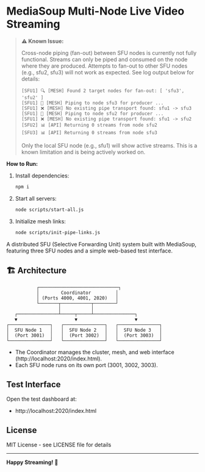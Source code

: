 # MediaSoup Multi-Node Live Video Streaming

> **⚠️ Known Issue:**
> 
> Cross-node piping (fan-out) between SFU nodes is currently not fully functional. Streams can only be piped and consumed on the node where they are produced. Attempts to fan-out to other SFU nodes (e.g., sfu2, sfu3) will not work as expected. See log output below for details:
>
> ```
> [SFU1] 🔍 [MESH] Found 2 target nodes for fan-out: [ 'sfu3', 'sfu2' ]
> [SFU1] 🔄 [MESH] Piping to node sfu3 for producer ...
> [SFU1] ❌ [MESH] No existing pipe transport found: sfu1 -> sfu3
> [SFU1] 🔄 [MESH] Piping to node sfu2 for producer ...
> [SFU1] ❌ [MESH] No existing pipe transport found: sfu1 -> sfu2
> [SFU2] 📊 [API] Returning 0 streams from node sfu2
> [SFU3] 📊 [API] Returning 0 streams from node sfu3
> ```
>
> Only the local SFU node (e.g., sfu1) will show active streams. This is a known limitation and is being actively worked on.

**How to Run:**

1. Install dependencies:
   ```bash
   npm i
   ```
2. Start all servers:
   ```bash
   node scripts/start-all.js
   ```
3. Initialize mesh links:
   ```bash
   node scripts/init-pipe-links.js
   ```

A distributed SFU (Selective Forwarding Unit) system built with MediaSoup, featuring three SFU nodes and a simple web-based test interface.

## 🏗️ Architecture

```
           ┌─────────────────────────────┐
           │        Coordinator         │
           │ (Ports 4000, 4001, 2020)   │
           └───────┬───────────┬────────┘
                   │           │
   ┌───────────────┴─────┬─────┴───────────────┐
   ▼                     ▼                     ▼
┌───────────────┐   ┌───────────────┐   ┌───────────────┐
│  SFU Node 1   │   │  SFU Node 2   │   │  SFU Node 3   │
│  (Port 3001)  │   │  (Port 3002)  │   │  (Port 3003)  │
└───────────────┘   └───────────────┘   └───────────────┘
```

- The Coordinator manages the cluster, mesh, and web interface (http://localhost:2020/index.html).
- Each SFU node runs on its own port (3001, 3002, 3003).

## Test Interface

Open the test dashboard at:

- http://localhost:2020/index.html

## License

MIT License - see LICENSE file for details

---

**Happy Streaming! 🎥**
